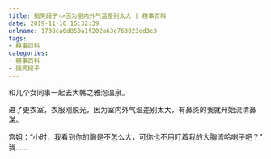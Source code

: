 ```yaml
---
title: 搞笑段子->因为室内外气温差别太大 | 糗事百科
date: 2019-11-16 15:32:39
urlname: 1738ca0d850a1f202a63e763023ed3c3
tags: 
- 糗事百科
categories:
- 糗事百科
- 搞笑段子
---
```

和几个女同事一起去大韩之雅泡温泉。

进了更衣室，衣服刚脱光，因为室内外气温差别太大，有鼻炎的我就开始流清鼻涕。

宫姐：“小时，我看到你的胸是不怎么大，可你也不用盯着我的大胸流哈喇子吧？”      我……


